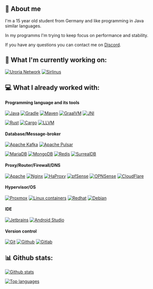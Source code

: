## 👋 About me

I'm a 15 year old student from Germany and like programming in Java similar languages.

In my programms I'm trying to keep focus on performance and stability.

If you have any questions you can contact me on [Discord](https://discordapp.com/users/652574214729236490).

## 🚀 What I'm currently working on:

[![Uroria Network](https://img.shields.io/badge/uroria%20network-%2360D1FF.svg?style=for-the-badge)](https://github.com/Uroria?view_as=public)
[![Sirlinus](https://img.shields.io/badge/sirlinus.de-%23FFFFFF.svg?style=for-the-badge)](https://twitch.tv/sirlinustv)

## 💻 What I already worked with:

#### Programming language and its tools
[![Java](https://img.shields.io/badge/java-%23F80000.svg?style=for-the-badge)](https://www.java.com/)
[![Gradle](https://img.shields.io/badge/gradle-%2302303A.svg?style=for-the-badge&logo=gradle&logoColor=white)](https://gradle.org/)
[![Maven](https://img.shields.io/badge/maven-%23C71A36.svg?style=for-the-badge&logo=apachemaven&logoColor=white)](https://maven.apache.org/)
[![GraalVM](https://img.shields.io/badge/graalvm-%232e69ba.svg?style=for-the-badge)](https://www.graalvm.org/)
[![JNI](https://img.shields.io/badge/jni-%234B4B77.svg?style=for-the-badge)](https://de.wikipedia.org/wiki/Java_Native_Interface)

[![Rust](https://img.shields.io/badge/rust-%23000000.svg?style=for-the-badge&logo=rust&logoColor=white)](https://www.rust-lang.org/)
[![Cargo](https://img.shields.io/badge/cargo-%238A9296.svg?style=for-the-badge)](https://www.rust-lang.org/)
[![LLVM](https://img.shields.io/badge/llvm-%23262D3A.svg?style=for-the-badge&logo=llvm&logoColor=white)](https://llvm.org/)

#### Database/Message-broker
[![Apache Kafka](https://img.shields.io/badge/apache%20kafka-%23231F20.svg?style=for-the-badge&logo=apachekafka&logoColor=white)](https://kafka.apache.org/)
[![Apache Pulsar](https://img.shields.io/badge/apache%20pulsar-%23188FFF.svg?style=for-the-badge&logo=apachepulsar&logoColor=white)](https://pulsar.apache.org/)

[![MariaDB](https://img.shields.io/badge/mariadb-%23003545.svg?style=for-the-badge&logo=mariadb&logoColor=white)](https://mariadb.org/)
[![MongoDB](https://img.shields.io/badge/mongodb-%2347A248.svg?style=for-the-badge&logo=mongodb&logoColor=white)](https://www.mongodb.com/)
[![Redis](https://img.shields.io/badge/redis-%23DC382D.svg?style=for-the-badge&logo=redis&logoColor=white)](https://redis.io/)
[![SurrealDB](https://img.shields.io/badge/surrealdb-%23FF00A0.svg?style=for-the-badge&logo=surrealdb&logoColor=white)](https://surrealdb.com/)

#### Proxy/Router/Firewall/DNS
[![Apache](https://img.shields.io/badge/apache-%23D22128.svg?style=for-the-badge&logo=apache&logoColor=white)](https://apache.org/)
[![Nginx](https://img.shields.io/badge/nginx-%23009639.svg?style=for-the-badge&logo=nginx&logoColor=white)](https://www.nginx.com/)
[![HaProxy](https://img.shields.io/badge/haproxy-%232962FF.svg?style=for-the-badge)](https://www.haproxy.org/)
[![pfSense](https://img.shields.io/badge/pfsense-%23212121.svg?style=for-the-badge&logo=pfsense&logoColor=white)](https://www.pfsense.org/)
[![OPNSense](https://img.shields.io/badge/opnsense-%23D94F00.svg?style=for-the-badge&logo=opnsense&logoColor=white)](https://opnsense.org/)
[![CloudFlare](https://img.shields.io/badge/cloudflare-%23F38020.svg?style=for-the-badge&logo=cloudflare&logoColor=white)](https://www.cloudflare.com/)

#### Hypervisor/OS
[![Proxmox](https://img.shields.io/badge/proxmox-%23E57000.svg?style=for-the-badge&logo=proxmox&logoColor=white)](https://proxmox.com/)
[![Linux containers](https://img.shields.io/badge/lxc-%23333333.svg?style=for-the-badge&logo=linuxcontainers&logoColor=white)](https://linuxcontainers.org/)
[![Redhat](https://img.shields.io/badge/redhat-%23EE0000.svg?style=for-the-badge&logo=redhat&logoColor=white)](https://www.redhat.com/)
[![Debian](https://img.shields.io/badge/debian-%23A81D33.svg?style=for-the-badge&logo=debian&logoColor=white)](https://www.debian.org/)

#### IDE
[![Jetbrains](https://img.shields.io/badge/jetbrains-%23000000.svg?style=for-the-badge&logo=jetbrains&logoColor=white)](https://jetbrains.com)
[![Android Studio](https://img.shields.io/badge/android%20studio-%233DDC84.svg?style=for-the-badge&logo=androidstudio&logoColor=white)](https://developer.android.com/studio)

#### Version control
[![Git](https://img.shields.io/badge/git-%23F05032.svg?style=for-the-badge&logo=git&logoColor=white)](https://git-scm.com/)
[![Github](https://img.shields.io/badge/github-%23181717.svg?style=for-the-badge&logo=github&logoColor=white)](https://github.com/julian-siebert/)
[![Gitlab](https://img.shields.io/badge/gitlab-%23FC6D26.svg?style=for-the-badge&logo=gitlab&logoColor=white)](https://gitlab.com/)

## 📊 Github stats:

[![Github stats](https://github-readme-stats.vercel.app/api?username=julian-siebert&show_icons=false&hide_border=true&count_private=true&include_all_commits=true&theme=dark#gh-dark-mode-only)](https://github.com/julian-siebert)

[![Top languages](https://github-readme-stats.vercel.app/api/top-langs/?username=julian-siebert&show_icons=false&hide_border=true&count_private=true&include_all_commits=true&theme=dark#gh-dark-mode-only)](https://github.com/julian-siebert/)

